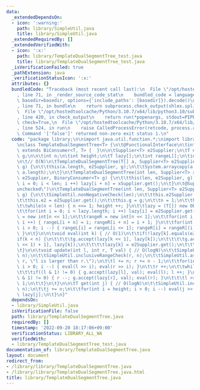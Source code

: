 ```yaml
---
data:
  _extendedDependsOn:
  - icon: ':warning:'
    path: library/SimpleUtil.java
    title: library/SimpleUtil.java
  _extendedRequiredBy: []
  _extendedVerifiedWith:
  - icon: ':x:'
    path: library/TemplateDualSegmentTree_test.java
    title: library/TemplateDualSegmentTree_test.java
  _isVerificationFailed: true
  _pathExtension: java
  _verificationStatusIcon: ':x:'
  attributes: {}
  bundledCode: "Traceback (most recent call last):\n  File \"/opt/hostedtoolcache/Python/3.10.7/x64/lib/python3.10/site-packages/onlinejudge_verify/documentation/build.py\"\
    , line 71, in _render_source_code_stat\n    bundled_code = language.bundle(stat.path,\
    \ basedir=basedir, options={'include_paths': [basedir]}).decode()\n  File \"/opt/hostedtoolcache/Python/3.10.7/x64/lib/python3.10/site-packages/onlinejudge_verify/languages/user_defined.py\"\
    , line 71, in bundle\n    return subprocess.check_output(shlex.split(command))\n\
    \  File \"/opt/hostedtoolcache/Python/3.10.7/x64/lib/python3.10/subprocess.py\"\
    , line 420, in check_output\n    return run(*popenargs, stdout=PIPE, timeout=timeout,\
    \ check=True,\n  File \"/opt/hostedtoolcache/Python/3.10.7/x64/lib/python3.10/subprocess.py\"\
    , line 524, in run\n    raise CalledProcessError(retcode, process.args,\nsubprocess.CalledProcessError:\
    \ Command '['false']' returned non-zero exit status 1.\n"
  code: "package library;\n\nimport java.util.function.*;\nimport library.SimpleUtil;\n\
    \nclass TemplateDualSegmentTree<T> {\n\t@FunctionalInterface\n\tinterface BinaryConsumer<T>\
    \ extends BiConsumer<T, T> {  }\n\n\tSupplier<T> e2Supplier;\n\tT e2;\n\tBinaryConsumer<T>\
    \ g;\n\n\tint n;\n\tint height;\n\tT lazy[];\n\tint rangeL[];\n\tint rangeR[];\n\
    \n\t// O(N)\n\tTemplateDualSegmentTree(T[] a, Supplier<T> e2Supplier, BinaryConsumer<T>\
    \ g) {\n\t\tthis(a.length, e2Supplier, g);\n\t\tSystem.arraycopy(a, 0, lazy, n,\
    \ a.length);\n\t}\n\tTemplateDualSegmentTree(int len, Supplier<T> xSupplier, Supplier<T>\
    \ e2Supplier, BinaryConsumer<T> g) {\n\t\tthis(len, e2Supplier, g);\n\t\tfor(int\
    \ i = 0; i < len; i ++) lazy[i + n] = xSupplier.get();\n\t}\n\t@SuppressWarnings(\"\
    unchecked\")\n\tTemplateDualSegmentTree(int len, Supplier<T> e2Supplier, BinaryConsumer<T>\
    \ g) {\n\t\tSimpleUtil.nonNegativeCheck(len);\n\t\tthis.e2Supplier = e2Supplier;\n\
    \t\tthis.e2 = e2Supplier.get();\n\t\tthis.g = g;\n\t\tn = 1;\n\t\theight = 0;\n\
    \t\twhile(n < len) { n <<= 1; height ++; }\n\t\tlazy = (T[]) new Object[n << 1];\n\
    \t\tfor(int i = 0; i < lazy.length; i ++) lazy[i] = e2Supplier.get();\n\t\trangeL\
    \ = new int[n << 1];\n\t\trangeR = new int[n << 1];\n\t\tfor(int i = 0; i < n;\
    \ i ++) { rangeL[i + n] = i; rangeR[i + n] = i + 1; }\n\t\tfor(int i = n - 1;\
    \ i > 0; i --) { rangeL[i] = rangeL[i << 1]; rangeR[i] = rangeR[(i << 1) + 1];\
    \ }\n\t}\n\n\tvoid eval(int k) { // O(1)\n\t\tif(!lazy[k].equals(e2)) {\n\t\t\t\
    if(k < n) {\n\t\t\t\tg.accept(lazy[k << 1], lazy[k]);\n\t\t\t\tg.accept(lazy[(k\
    \ << 1) + 1], lazy[k]);\n\t\t\t\tlazy[k] = e2Supplier.get();\n\t\t\t}\n\t\t}\n\
    \t}\n\n\tvoid update(int l, int r, T val) { // O(logN)\n\t\tSimpleUtil.inclusiveRangeCheck(l,\
    \ n);\n\t\tSimpleUtil.inclusiveRangeCheck(r, n);\n\t\tSimpleUtil.assertion(l <=\
    \ r, \"l is larger than r.\");\n\t\tl += n; r += n - 1;\n\t\tfor(int i = height;\
    \ i > 0; i --) { eval(l >> i); eval(r >> i); }\n\t\tr ++;\n\t\twhile(l < r) {\n\
    \t\t\tif((l & 1) != 0) { g.accept(lazy[l], val); eval(l); l ++; }\n\t\t\tif((r\
    \ & 1) != 0) { r --; g.accept(lazy[r], val); eval(r); }\n\t\t\tl >>= 1; r >>=\
    \ 1;\n\t\t}\n\t}\n\n\tT get(int j) { // O(logN)\n\t\tSimpleUtil.inclusiveRangeCheck(j,\
    \ n);\n\t\tj += n;\n\t\tfor(int i = height; i > 0; i --) eval(j >> i);\n\t\treturn\
    \ lazy[j];\n\t}\n}"
  dependsOn:
  - library/SimpleUtil.java
  isVerificationFile: false
  path: library/TemplateDualSegmentTree.java
  requiredBy: []
  timestamp: '2022-09-20 18:17:06+09:00'
  verificationStatus: LIBRARY_ALL_WA
  verifiedWith:
  - library/TemplateDualSegmentTree_test.java
documentation_of: library/TemplateDualSegmentTree.java
layout: document
redirect_from:
- /library/library/TemplateDualSegmentTree.java
- /library/library/TemplateDualSegmentTree.java.html
title: library/TemplateDualSegmentTree.java
---
```

